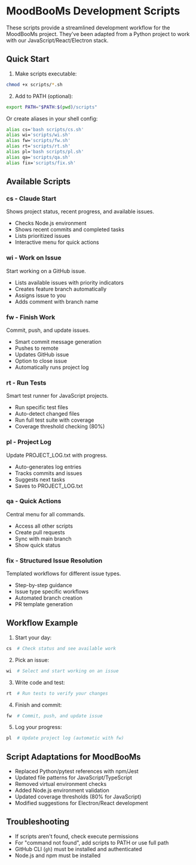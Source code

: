 # MoodBooMs Development Scripts

These scripts provide a streamlined development workflow for the MoodBooMs project. They've been adapted from a Python project to work with our JavaScript/React/Electron stack.

## Quick Start

1. Make scripts executable:
```bash
chmod +x scripts/*.sh
```

2. Add to PATH (optional):
```bash
export PATH="$PATH:$(pwd)/scripts"
```

Or create aliases in your shell config:
```bash
alias cs='bash scripts/cs.sh'
alias wi='scripts/wi.sh'
alias fw='scripts/fw.sh'
alias rt='scripts/rt.sh'
alias pl='bash scripts/pl.sh'
alias qa='scripts/qa.sh'
alias fix='scripts/fix.sh'
```

## Available Scripts

### cs - Claude Start
Shows project status, recent progress, and available issues.
- Checks Node.js environment
- Shows recent commits and completed tasks
- Lists prioritized issues
- Interactive menu for quick actions

### wi - Work on Issue
Start working on a GitHub issue.
- Lists available issues with priority indicators
- Creates feature branch automatically
- Assigns issue to you
- Adds comment with branch name

### fw - Finish Work
Commit, push, and update issues.
- Smart commit message generation
- Pushes to remote
- Updates GitHub issue
- Option to close issue
- Automatically runs project log

### rt - Run Tests
Smart test runner for JavaScript projects.
- Run specific test files
- Auto-detect changed files
- Run full test suite with coverage
- Coverage threshold checking (80%)

### pl - Project Log
Update PROJECT_LOG.txt with progress.
- Auto-generates log entries
- Tracks commits and issues
- Suggests next tasks
- Saves to PROJECT_LOG.txt

### qa - Quick Actions
Central menu for all commands.
- Access all other scripts
- Create pull requests
- Sync with main branch
- Show quick status

### fix - Structured Issue Resolution
Templated workflows for different issue types.
- Step-by-step guidance
- Issue type specific workflows
- Automated branch creation
- PR template generation

## Workflow Example

1. Start your day:
```bash
cs  # Check status and see available work
```

2. Pick an issue:
```bash
wi  # Select and start working on an issue
```

3. Write code and test:
```bash
rt  # Run tests to verify your changes
```

4. Finish and commit:
```bash
fw  # Commit, push, and update issue
```

5. Log your progress:
```bash
pl  # Update project log (automatic with fw)
```

## Script Adaptations for MoodBooMs

- Replaced Python/pytest references with npm/Jest
- Updated file patterns for JavaScript/TypeScript
- Removed virtual environment checks
- Added Node.js environment validation
- Updated coverage thresholds (80% for JavaScript)
- Modified suggestions for Electron/React development

## Troubleshooting

- If scripts aren't found, check execute permissions
- For "command not found", add scripts to PATH or use full path
- GitHub CLI (`gh`) must be installed and authenticated
- Node.js and npm must be installed
